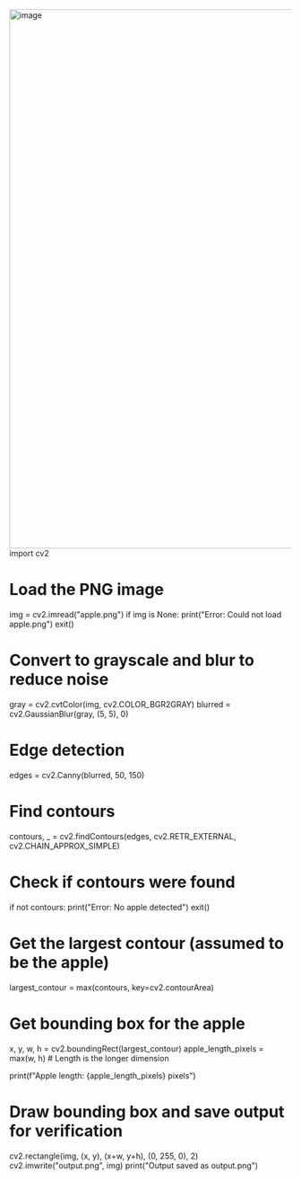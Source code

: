 <img width="960" height="960" alt="image" src="https://github.com/user-attachments/assets/f6ce7a88-67bc-41ac-99a5-ab254f54bccf" />
import cv2

# Load the PNG image
img = cv2.imread("apple.png")
if img is None:
    print("Error: Could not load apple.png")
    exit()

# Convert to grayscale and blur to reduce noise
gray = cv2.cvtColor(img, cv2.COLOR_BGR2GRAY)
blurred = cv2.GaussianBlur(gray, (5, 5), 0)

# Edge detection
edges = cv2.Canny(blurred, 50, 150)

# Find contours
contours, _ = cv2.findContours(edges, cv2.RETR_EXTERNAL, cv2.CHAIN_APPROX_SIMPLE)

# Check if contours were found
if not contours:
    print("Error: No apple detected")
    exit()

# Get the largest contour (assumed to be the apple)
largest_contour = max(contours, key=cv2.contourArea)

# Get bounding box for the apple
x, y, w, h = cv2.boundingRect(largest_contour)
apple_length_pixels = max(w, h)  # Length is the longer dimension

print(f"Apple length: {apple_length_pixels} pixels")

# Draw bounding box and save output for verification
cv2.rectangle(img, (x, y), (x+w, y+h), (0, 255, 0), 2)
cv2.imwrite("output.png", img)
print("Output saved as output.png")
